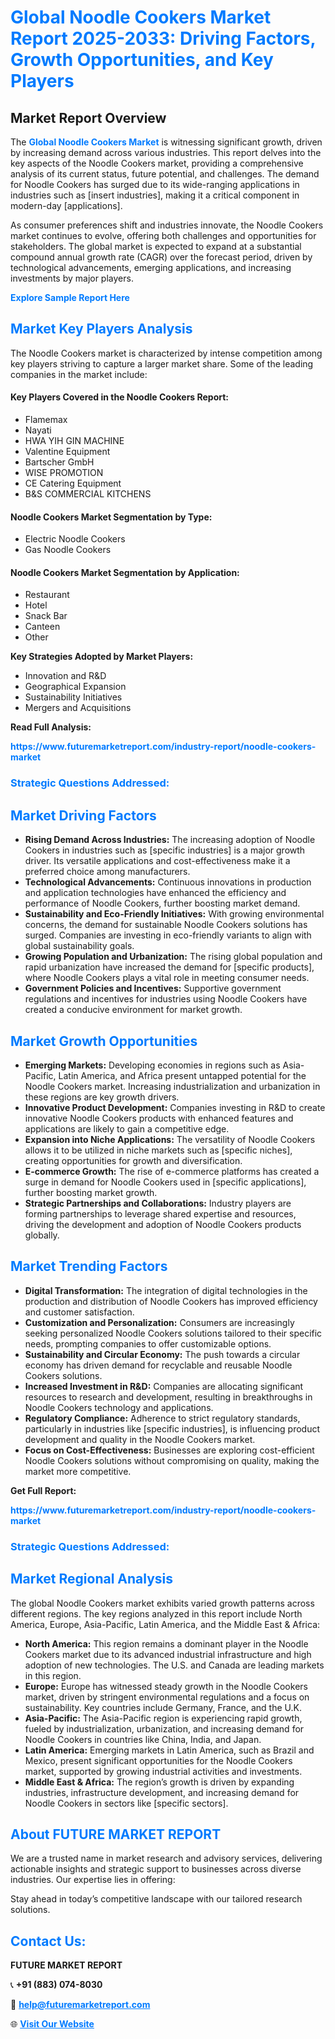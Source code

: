<h1 style="color: #007BFF;">Global Noodle Cookers Market Report 2025-2033: Driving Factors, Growth Opportunities, and Key Players</h1>

<section id="overview">
<h2>Market Report Overview</h2>
<p>The <a href="https://www.futuremarketreport.com/industry-report/noodle-cookers-market" style="color: #007BFF; text-decoration: none;"><strong>Global Noodle Cookers Market</strong></a> is witnessing significant growth, driven by increasing demand across various industries. This report delves into the key aspects of the Noodle Cookers market, providing a comprehensive analysis of its current status, future potential, and challenges. The demand for Noodle Cookers has surged due to its wide-ranging applications in industries such as [insert industries], making it a critical component in modern-day [applications].</p>
<p>As consumer preferences shift and industries innovate, the Noodle Cookers market continues to evolve, offering both challenges and opportunities for stakeholders. The global market is expected to expand at a substantial compound annual growth rate (CAGR) over the forecast period, driven by technological advancements, emerging applications, and increasing investments by major players.</p>
</section>

<section id="overview">
<p><a href="https://www.futuremarketreport.com/request-sample/reportId=88152" style="color: #007BFF; text-decoration: none;"><strong>Explore Sample Report Here</strong></a></p>
</section>

<section id="key-players">
<h2 style="color: #007BFF;">Market Key Players Analysis</h2>
<p>The Noodle Cookers market is characterized by intense competition among key players striving to capture a larger market share. Some of the leading companies in the market include:</p>
<h4>Key Players Covered in the Noodle Cookers Report:</h4>
<ul><li>Flamemax</li><li>Nayati</li><li>HWA YIH GIN MACHINE</li><li>Valentine Equipment</li><li>Bartscher GmbH</li><li>WISE PROMOTION</li><li>CE Catering Equipment</li><li>B&amp;S COMMERCIAL KITCHENS</li></ul>
<h4>Noodle Cookers Market Segmentation by Type:</h4>
<ul><li>Electric Noodle Cookers</li><li>Gas Noodle Cookers</li></ul>

<h4>Noodle Cookers Market Segmentation by Application:</h4>
<ul><li>Restaurant</li><li>Hotel</li><li>Snack Bar</li><li>Canteen</li><li>Other</li></ul>
<p><strong>Key Strategies Adopted by Market Players:</strong></p>
<ul>
<li>Innovation and R&D</li>
<li>Geographical Expansion</li>
<li>Sustainability Initiatives</li>
<li>Mergers and Acquisitions</li>
</ul>
</section>

<section>
<p><strong>Read Full Analysis: </strong></p><a href="https://www.futuremarketreport.com/industry-report/noodle-cookers-market" style="color: #007BFF; text-decoration: none;"><strong>https://www.futuremarketreport.com/industry-report/noodle-cookers-market</strong></a>
<h3 style="color: #007BFF;">Strategic Questions Addressed:</h3>
</section>

<section id="driving-factors">
<h2 style="color: #007BFF;">Market Driving Factors</h2>
<ul>
<li><strong>Rising Demand Across Industries:</strong> The increasing adoption of Noodle Cookers in industries such as [specific industries] is a major growth driver. Its versatile applications and cost-effectiveness make it a preferred choice among manufacturers.</li>
<li><strong>Technological Advancements:</strong> Continuous innovations in production and application technologies have enhanced the efficiency and performance of Noodle Cookers, further boosting market demand.</li>
<li><strong>Sustainability and Eco-Friendly Initiatives:</strong> With growing environmental concerns, the demand for sustainable Noodle Cookers solutions has surged. Companies are investing in eco-friendly variants to align with global sustainability goals.</li>
<li><strong>Growing Population and Urbanization:</strong> The rising global population and rapid urbanization have increased the demand for [specific products], where Noodle Cookers plays a vital role in meeting consumer needs.</li>
<li><strong>Government Policies and Incentives:</strong> Supportive government regulations and incentives for industries using Noodle Cookers have created a conducive environment for market growth.</li>
</ul>
</section>

<section id="growth-opportunities">
<h2 style="color: #007BFF;">Market Growth Opportunities</h2>
<ul>
<li><strong>Emerging Markets:</strong> Developing economies in regions such as Asia-Pacific, Latin America, and Africa present untapped potential for the Noodle Cookers market. Increasing industrialization and urbanization in these regions are key growth drivers.</li>
<li><strong>Innovative Product Development:</strong> Companies investing in R&D to create innovative Noodle Cookers products with enhanced features and applications are likely to gain a competitive edge.</li>
<li><strong>Expansion into Niche Applications:</strong> The versatility of Noodle Cookers allows it to be utilized in niche markets such as [specific niches], creating opportunities for growth and diversification.</li>
<li><strong>E-commerce Growth:</strong> The rise of e-commerce platforms has created a surge in demand for Noodle Cookers used in [specific applications], further boosting market growth.</li>
<li><strong>Strategic Partnerships and Collaborations:</strong> Industry players are forming partnerships to leverage shared expertise and resources, driving the development and adoption of Noodle Cookers products globally.</li>
</ul>
</section>

<section id="trending-factors">
<h2 style="color: #007BFF;">Market Trending Factors</h2>
<ul>
<li><strong>Digital Transformation:</strong> The integration of digital technologies in the production and distribution of Noodle Cookers has improved efficiency and customer satisfaction.</li>
<li><strong>Customization and Personalization:</strong> Consumers are increasingly seeking personalized Noodle Cookers solutions tailored to their specific needs, prompting companies to offer customizable options.</li>
<li><strong>Sustainability and Circular Economy:</strong> The push towards a circular economy has driven demand for recyclable and reusable Noodle Cookers solutions.</li>
<li><strong>Increased Investment in R&D:</strong> Companies are allocating significant resources to research and development, resulting in breakthroughs in Noodle Cookers technology and applications.</li>
<li><strong>Regulatory Compliance:</strong> Adherence to strict regulatory standards, particularly in industries like [specific industries], is influencing product development and quality in the Noodle Cookers market.</li>
<li><strong>Focus on Cost-Effectiveness:</strong> Businesses are exploring cost-efficient Noodle Cookers solutions without compromising on quality, making the market more competitive.</li>
</ul>
</section>

<section>
<p><strong>Get Full Report: </strong></p><a href="https://www.futuremarketreport.com/industry-report/noodle-cookers-market" style="color: #007BFF; text-decoration: none;"><strong>https://www.futuremarketreport.com/industry-report/noodle-cookers-market</strong></a>
<h3 style="color: #007BFF;">Strategic Questions Addressed:</h3>
</section>


<section id="regional-analysis">
<h2 style="color: #007BFF;">Market Regional Analysis</h2>
<p>The global Noodle Cookers market exhibits varied growth patterns across different regions. The key regions analyzed in this report include North America, Europe, Asia-Pacific, Latin America, and the Middle East & Africa:</p>
<ul>
<li><strong>North America:</strong> This region remains a dominant player in the Noodle Cookers market due to its advanced industrial infrastructure and high adoption of new technologies. The U.S. and Canada are leading markets in this region.</li>
<li><strong>Europe:</strong> Europe has witnessed steady growth in the Noodle Cookers market, driven by stringent environmental regulations and a focus on sustainability. Key countries include Germany, France, and the U.K.</li>
<li><strong>Asia-Pacific:</strong> The Asia-Pacific region is experiencing rapid growth, fueled by industrialization, urbanization, and increasing demand for Noodle Cookers in countries like China, India, and Japan.</li>
<li><strong>Latin America:</strong> Emerging markets in Latin America, such as Brazil and Mexico, present significant opportunities for the Noodle Cookers market, supported by growing industrial activities and investments.</li>
<li><strong>Middle East & Africa:</strong> The region’s growth is driven by expanding industries, infrastructure development, and increasing demand for Noodle Cookers in sectors like [specific sectors].</li>
</ul>
</section>

<footer>
<h2 style="color: #007BFF;">About FUTURE MARKET REPORT</h2>
<p>We are a trusted name in market research and advisory services, delivering actionable insights and strategic support to businesses across diverse industries. Our expertise lies in offering:</p>

<p>Stay ahead in today’s competitive landscape with our tailored research solutions.</p>

<h2 style="color: #007BFF;">Contact Us:</h2>
<p><strong>FUTURE MARKET REPORT</strong></p>
<p>📞 <strong>+91 (883) 074-8030</strong></p>
<p>📧 <strong><a href="mailto:help@futuremarketreport.com" style="color: #007BFF;">help@futuremarketreport.com</a></strong></p>
<p>🌐 <strong><a href="https://www.futuremarketreport.com/" style="color: #007BFF;">Visit Our Website</a></strong></p>
</footer>